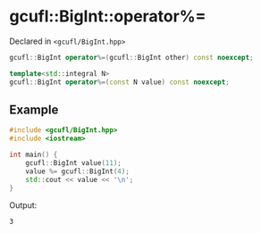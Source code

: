 # gcufl::BigInt::operator%=
Declared in `<gcufl/BigInt.hpp>`
```cpp
gcufl::BigInt operator%=(gcufl::BigInt other) const noexcept;

template<std::integral N>
gcufl::BigInt operator%=(const N value) const noexcept;
```
## Example
```cpp
#include <gcufl/BigInt.hpp>
#include <iostream>

int main() {
	gcufl::BigInt value(11);
	value %= gcufl::BigInt(4);
	std::cout << value << '\n';
}
```
Output:
```
3
```
